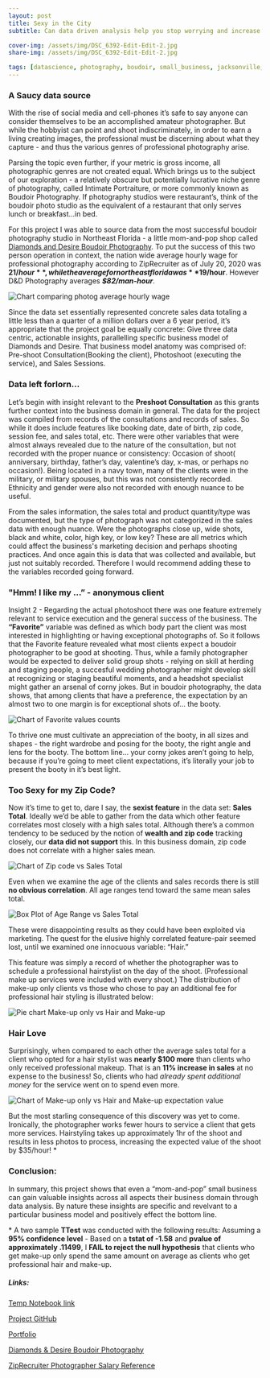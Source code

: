 ```yaml
---
layout: post
title: Sexy in the City
subtitle: Can data driven analysis help you stop worrying and increase your hourly wage by $35 while photographing people in undies?

cover-img: /assets/img/DSC_6392-Edit-Edit-2.jpg
share-img: /assets/img/DSC_6392-Edit-Edit-2.jpg

tags: [datascience, photography, boudoir, small_business, jacksonville, florida]
---
```


### A Saucy data source
With the rise of social media and cell-phones it’s safe to say anyone can consider themselves to be an accomplished amateur photographer.  But while the hobbyist can point and shoot indiscriminately, in order to earn a living creating images, the professional must be discerning about what they capture - and thus the various genres of professional photography arise.  

Parsing the topic even further, if your metric is gross income, all photographic genres are not created equal. Which brings us to the subject of our exploration - a relatively obscure but potentially lucrative niche genre of photography, called Intimate Portraiture, or more commonly known as Boudoir Photography.   If photography studios were restaurant’s, think of the boudoir photo studio as the equivalent of a restaurant that only serves lunch or breakfast…in bed.  

For this project I was able to source data from the most successful boudoir photography studio in Northeast Florida - a little mom-and-pop shop called [Diamonds and Desire Boudoir Photography](https://www.diamondsanddesire.com/). To put the success of this two person operation in context, the nation wide average hourly wage for professional photography according to ZipRecruiter as of July 20, 2020 was **$21/hour**, while the average for northeast florida was **$19/hour**.  However D&D Photography averages **_$82/man-hour_**.  
  

![Chart comparing photog average hourly wage](https://ilenzio.github.io/assets/img/bar_chart_average_hourly_wage_comparison.png)


Since the data set essentially represented concrete sales data totaling a little less than a quarter of a million dollars over a 6 year period, it’s appropriate that the project goal be equally concrete:  Give three data centric, actionable insights, parallelling specific business model of Diamonds and Desire.  That business model anatomy was comprised of: Pre-shoot Consultation(Booking the client), Photoshoot (executing the service),  and Sales Sessions.

### Data left forlorn...  
Let’s begin with insight relevant to the **Preshoot Consultation** as this grants further context into the business domain in general. The data for the project was compiled from records of the consultations and records of sales. So while it does include features like booking date, date of birth, zip code, session fee, and sales total, etc. There were other variables that were almost always revealed due to the nature of the consultation, but not recorded with the proper nuance or consistency: Occasion of shoot( anniversary, birthday, father’s day, valentine’s day, x-mas, or perhaps no occasion!). Being located in a navy town, many of the clients were in the military, or military spouses, but this was not consistently recorded. Ethnicity and gender were also not recorded with enough nuance to be useful.  

From the sales information, the sales total and product quantity/type was documented, but the type of photograph was not categorized in the sales data with enough nuance. Were the photographs close up, wide shots, black and white, color, high key, or low key? These are all metrics which could affect the business's marketing decision and perhaps shooting practices. And once again this is data that was collected and available, but just not suitably recorded. Therefore I would recommend adding these to the variables recorded going forward.
 

### "Hmm! I like my …” - anonymous client
Insight 2 - Regarding the actual photoshoot there was one feature extremely relevant to service execution and the general success of the business. The **“Favorite”** variable was defined as which body part the client was most interested in highlighting or having exceptional photographs of.  So it follows that the Favorite feature revealed what most clients expect a boudoir photographer to be good at shooting. Thus, while a family photographer would be expected to deliver solid group shots - relying on skill at herding and staging people, a succesful wedding photographer might develop skill at recognizing or staging beautiful moments, and a headshot specialist might gather an arsenal of corny jokes. But in boudoir photography, the data shows, that among clients that have a preference, the expectation by an almost two to one margin is for exceptional shots of… the booty.

![Chart of Favorite values counts](https://ilenzio.github.io/assets/img/bar_chart_top_ten_favorites.png)

To thrive one must cultivate an appreciation of the booty, in all sizes and shapes - the right wardrobe and posing for the booty, the right angle and lens for the booty. The bottom line… your corny jokes aren’t going to help, because if you’re going to meet client expectations, it’s literally your job to present the booty in it’s best light.

### Too Sexy for my Zip Code?
Now it’s time to get to, dare I say, the **sexist feature** in the data set: **Sales Total**. Ideally we’d be able to gather from the data which other feature correlates most closely with a high sales total. Although there’s a common tendency to be seduced by the notion of **wealth and zip code** tracking closely, our **data did not support** this. In this business domain, zip code does not correlate with a higher sales mean.

![Chart of Zip code vs Sales Total](https://ilenzio.github.io/assets/img/zip_code_vs_total_sales.png)

Even when we examine the age of the clients and sales records there is still **no obvious correlation**. All age ranges tend toward the same mean sales total.

![Box Plot of Age Range vs Sales Total](https://ilenzio.github.io/assets/img/boxplot_age_range_v_sales.png)

These were disappointing results as they could have been exploited via marketing. The quest for the elusive highly correlated feature-pair seemed lost, until we examined one innocuous variable: “Hair.”  

This feature was simply a record of whether the photographer was to schedule a professional hairstylist on the day of the shoot. (Professional make up services were included with every shoot.) The distribution of make-up only clients vs those who chose to pay an additional fee for professional hair styling is illustrated below:

![Pie chart Make-up only vs Hair and Make-up](https://ilenzio.github.io/assets/img/pie_chart_makeup_v_hair.png)

### Hair Love
Surprisingly, when compared to each other the average sales total for a client who opted for a hair stylist was **nearly $100 more** than clients who only received professional makeup. That is an **11% increase in sales** at no expense to the business! So, clients who had *already spent additional money* for the service went on to spend even more.

![Chart of Make-up only vs Hair and Make-up expectation value](https://ilenzio.github.io/assets/img/ev_sales_mu_v_hair.png)

But the most starling consequence of this discovery was yet to come. Ironically, the photographer works fewer hours to service a client that gets more services.  Hairstyling takes up approximately 1hr of the shoot and results in less photos to process, increasing the expected value of the shoot by $35/hour! \*


### Conclusion:
In summary, this project shows that even a “mom-and-pop” small business can gain valuable insights across all aspects their business domain through data analysis. By nature these insights are specific and revelvant to a particular business model and positively effect the bottom line.

\* A two sample **TTest** was conducted with the following results: Assuming a **95% confidence level** - Based on a **tstat of -1.58** and **pvalue of approximately .11499**, I **FAIL to reject the null hypothesis** that clients who get make-up only spend the same amount on average as clients who get professional hair and make-up.


##### Links:

[Temp Notebook link](https://colab.research.google.com/drive/1HvEZxyCJy3YvJYm4mUvO5qGwDHKAo2oR?usp=sharing)

[Project GitHub](https://github.com/ilEnzio/Sexy_In_The_City)

[Portfolio](https://ilenzio.github.io/)

[Diamonds & Desire Boudoir Photography](https://www.diamondsanddesire.com/)

[ZipRecruiter Photographer Salary Reference](https://www.ziprecruiter.com/Salaries/How-Much-Does-a-Professional-Photographer-Make-an-Hour)

